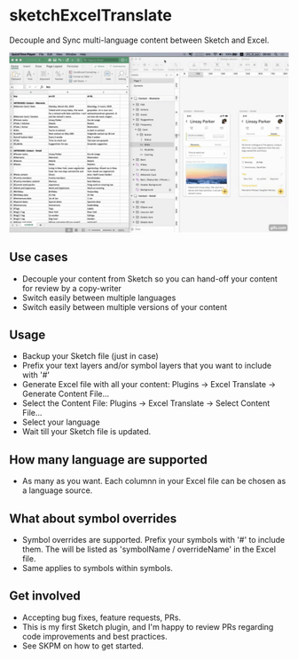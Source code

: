 # sketchExcelTranslate

Decouple and Sync multi-language content between Sketch and Excel.

![](ScreenRecording.gif)

## Use cases
- Decouple your content from Sketch so you can hand-off your content for review by a copy-writer
- Switch easily between multiple languages
- Switch easily between multiple versions of your content

## Usage

- Backup your Sketch file (just in case)
- Prefix your text layers and/or symbol layers that you want to include with '#'
- Generate Excel file with all your content: Plugins -> Excel Translate -> Generate Content File...
- Select the Content File: Plugins -> Excel Translate -> Select Content File...
- Select your language
- Wait till your Sketch file is updated.

## How many language are supported
- As many as you want. Each columnn in your Excel file can be chosen as a language source.

## What about symbol overrides
- Symbol overrides are supported. Prefix your symbols with '#' to include them. The will be listed as 'symbolName / overrideName' in the Excel file.
- Same applies to symbols within symbols.

## Get involved
- Accepting bug fixes, feature requests, PRs.
- This is my first Sketch plugin, and I'm happy to review PRs regarding code improvements and best practices.
- See SKPM on how to get started.